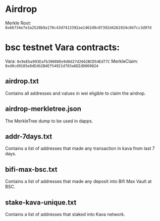 # Airdrop

Merkle Root: `0x66734e7e3a2528b9a170c43d7413392ae1462d9c07392d4261924c047cc3d97d`

# bsc testnet Vara contracts:

Vara: `0x9eEba993Eafb39608Ee9d8d27d2662BCD54Ed77C`
MerkleClaim: `0xd0cd9185e8dEdb2B4Ef54921d703a6EEdD069824`

## airdrop.txt

Contains all addresses and values in wei eligible to claim the airdrop.

## airdrop-merkletree.json

The MerkleTree dump to be used in dapps.

## addr-7days.txt

Contains a list of addresses that made any transaction in kava from last 7 days.

## bifi-max-bsc.txt

Contains a list of addresses that made any deposit into Bifi Max Vault at BSC.

## stake-kava-unique.txt

Contains a list of addresses that staked into Kava network.

